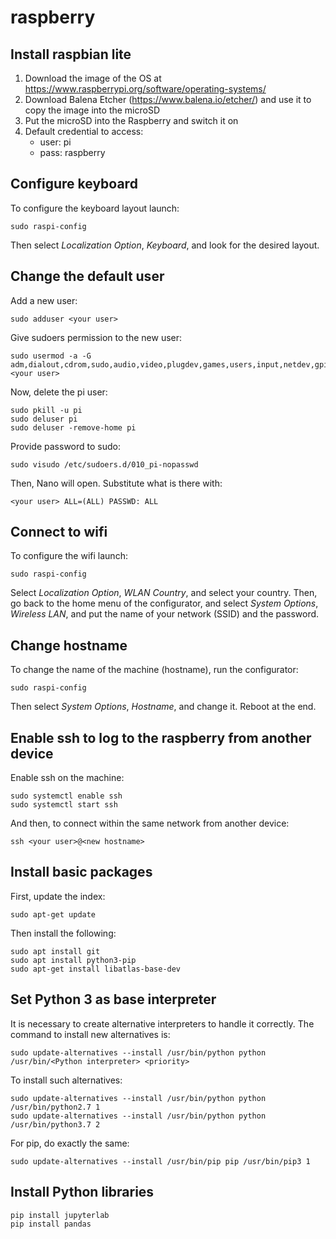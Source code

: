 # raspberry

## Install raspbian lite
1. Download the image of the OS at https://www.raspberrypi.org/software/operating-systems/
2. Download Balena Etcher (https://www.balena.io/etcher/) and use it to copy the image into the microSD
3. Put the microSD into the Raspberry and switch it on
4. Default credential to access:
   * user: pi
   * pass: raspberry


## Configure keyboard
To configure the keyboard layout launch:
```
sudo raspi-config
```

Then select *Localization Option*, *Keyboard*, and look for the desired layout.


## Change the default user
Add a new user:
```
sudo adduser <your user>
```

Give sudoers permission to the new user:
```
sudo usermod -a -G adm,dialout,cdrom,sudo,audio,video,plugdev,games,users,input,netdev,gpio,i2c,spi <your user>
```

Now, delete the pi user:
```
sudo pkill -u pi
sudo deluser pi
sudo deluser -remove-home pi
```

Provide password to sudo:
```
sudo visudo /etc/sudoers.d/010_pi-nopasswd
```

Then, Nano will open. Substitute what is there with:
```
<your user> ALL=(ALL) PASSWD: ALL
```


## Connect to wifi
To configure the wifi launch:
```
sudo raspi-config
```

Select *Localization Option*, *WLAN Country*, and select your country. Then, go back to the home menu of the configurator, and select *System Options*, *Wireless LAN*, and put the name of your network (SSID) and the password.


## Change hostname
To change the name of the machine (hostname), run the configurator:
```
sudo raspi-config
```

Then select *System Options*, *Hostname*, and change it. Reboot at the end.


## Enable ssh to log to the raspberry from another device
Enable ssh on the machine:
```
sudo systemctl enable ssh
sudo systemctl start ssh
```

And then, to connect within the same network from another device:
```
ssh <your user>@<new hostname>
```


## Install basic packages
First, update the index:
```
sudo apt-get update
```

Then install the following:
```
sudo apt install git
sudo apt install python3-pip
sudo apt-get install libatlas-base-dev
```


## Set Python 3 as base interpreter
It is necessary to create alternative interpreters to handle it correctly. The command to install new alternatives is:
```
sudo update-alternatives --install /usr/bin/python python /usr/bin/<Python interpreter> <priority>
```

To install such alternatives:
```
sudo update-alternatives --install /usr/bin/python python /usr/bin/python2.7 1
sudo update-alternatives --install /usr/bin/python python /usr/bin/python3.7 2
```

For pip, do exactly the same:
```
sudo update-alternatives --install /usr/bin/pip pip /usr/bin/pip3 1
```

## Install Python libraries
```
pip install jupyterlab
pip install pandas
```
